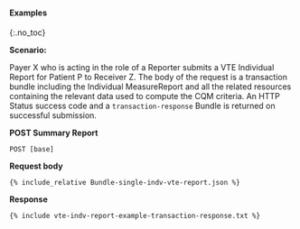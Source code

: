
#### Examples
{:.no_toc}

**Scenario:**

Payer X who is acting in the role of a Reporter submits a VTE Individual Report for Patient P to Receiver Z.  The body of the request is a transaction bundle including the Individual MeasureReport and all the related resources containing the relevant data used to compute the CQM criteria. An HTTP Status success code and a `transaction-response` Bundle is returned on successful submission.

**POST Summary Report**

`POST [base]`

**Request body**

~~~
{% include_relative Bundle-single-indv-vte-report.json %}
~~~

**Response**

~~~
{% include vte-indv-report-example-transaction-response.txt %}
~~~
